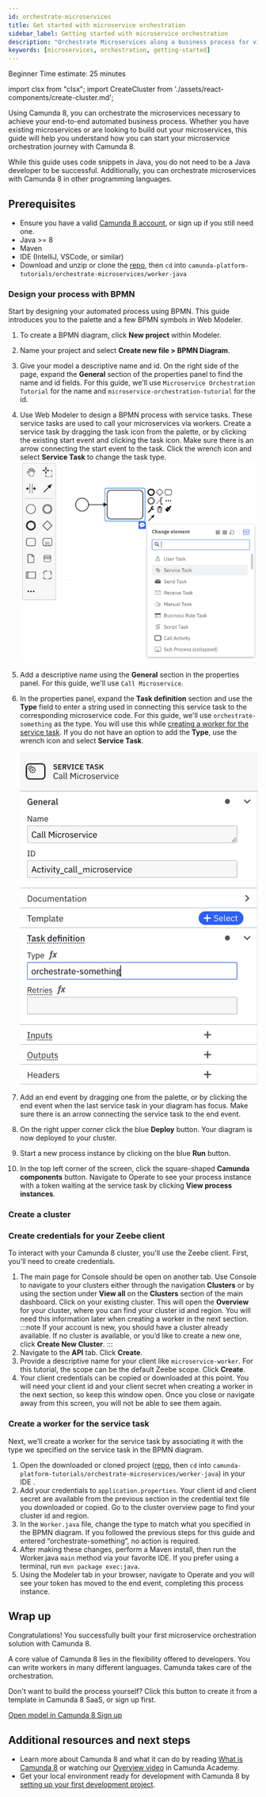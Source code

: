 ```yaml
---
id: orchestrate-microservices
title: Get started with microservice orchestration
sidebar_label: Getting started with microservice orchestration
description: "Orchestrate Microservices along a business process for visibility and resilience."
keywords: [microservices, orchestration, getting-started]
---
```


<span class="badge badge--beginner">Beginner</span>
<span class="badge badge--medium">Time estimate: 25 minutes</span>

import clsx from "clsx";
import CreateCluster from './assets/react-components/create-cluster.md';

Using Camunda 8, you can orchestrate the microservices necessary to achieve your end-to-end automated business process. Whether you have existing microservices or are looking to build out your microservices, this guide will help you understand how you can start your microservice orchestration journey with Camunda 8.

While this guide uses code snippets in Java, you do not need to be a Java developer to be successful. Additionally, you can orchestrate microservices with Camunda 8 in other programming languages.

## Prerequisites

- Ensure you have a valid [Camunda 8 account](create-account.md), or sign up if you still need one.
- Java >= 8
- Maven
- IDE (IntelliJ, VSCode, or similar)
- Download and unzip or clone the [repo](https://github.com/camunda/camunda-platform-tutorials), then `cd` into `camunda-platform-tutorials/orchestrate-microservices/worker-java`

### Design your process with BPMN

Start by designing your automated process using BPMN. This guide introduces you to the palette and a few BPMN symbols in Web Modeler.

1. To create a BPMN diagram, click **New project** within Modeler.
2. Name your project and select **Create new file > BPMN Diagram**.
3. Give your model a descriptive name and id. On the right side of the page, expand the **General** section of the properties panel to find the name and id fields. For this guide, we'll use `Microservice Orchestration Tutorial` for the name and `microservice-orchestration-tutorial` for the id.
4. Use Web Modeler to design a BPMN process with service tasks. These service tasks are used to call your microservices via workers. Create a service task by dragging the task icon from the palette, or by clicking the existing start event and clicking the task icon. Make sure there is an arrow connecting the start event to the task. Click the wrench icon and select **Service Task** to change the task type.
   ![Task with dropdown showing config, including service task](./img/microservice-orchestration-config-service-task.png)
5. Add a descriptive name using the **General** section in the properties panel. For this guide, we'll use `Call Microservice`.
6. In the properties panel, expand the **Task definition** section and use the **Type** field to enter a string used in connecting this service task to the corresponding microservice code. For this guide, we'll use `orchestrate-something` as the type. You will use this while [creating a worker for the service task](#create-a-worker-for-the-service-task). If you do not have an option to add the **Type**, use the wrench icon and select **Service Task**.

   ![Service task with properties panel open](./img/microservice-orchestration-service-task.png)

7. Add an end event by dragging one from the palette, or by clicking the end event when the last service task in your diagram has focus. Make sure there is an arrow connecting the service task to the end event.
8. On the right upper corner click the blue **Deploy** button. Your diagram is now deployed to your cluster.
9. Start a new process instance by clicking on the blue **Run** button.
10. In the top left corner of the screen, click the square-shaped **Camunda components** button. Navigate to Operate to see your process instance with a token waiting at the service task by clicking **View process instances**.

### Create a cluster

<CreateCluster/>

### Create credentials for your Zeebe client

To interact with your Camunda 8 cluster, you'll use the Zeebe client. First, you'll need to create credentials.

1. The main page for Console should be open on another tab. Use Console to navigate to your clusters either through the navigation **Clusters** or by using the section under **View all** on the **Clusters** section of the main dashboard. Click on your existing cluster. This will open the **Overview** for your cluster, where you can find your cluster id and region. You will need this information later when creating a worker in the next section.
   :::note
   If your account is new, you should have a cluster already available. If no cluster is available, or you’d like to create a new one, click **Create New Cluster**.
   :::
2. Navigate to the **API** tab. Click **Create**.
3. Provide a descriptive name for your client like `microservice-worker`. For this tutorial, the scope can be the default Zeebe scope. Click **Create**.
4. Your client credentials can be copied or downloaded at this point. You will need your client id and your client secret when creating a worker in the next section, so keep this window open. Once you close or navigate away from this screen, you will not be able to see them again.

### Create a worker for the service task

Next, we’ll create a worker for the service task by associating it with the type we specified on the service task in the BPMN diagram.

1. Open the downloaded or cloned project ([repo](https://github.com/camunda/camunda-platform-tutorials), then `cd` into `camunda-platform-tutorials/orchestrate-microservices/worker-java`) in your IDE .
2. Add your credentials to `application.properties`. Your client id and client secret are available from the previous section in the credential text file you downloaded or copied. Go to the cluster overview page to find your cluster id and region.
3. In the `Worker.java` file, change the type to match what you specified in the BPMN diagram. If you followed the previous steps for this guide and entered “orchestrate-something”, no action is required.
4. After making these changes, perform a Maven install, then run the Worker.java `main` method via your favorite IDE. If you prefer using a terminal, run `mvn package exec:java`.
5. Using the Modeler tab in your browser, navigate to Operate and you will see your token has moved to the end event, completing this process instance.

## Wrap up

Congratulations! You successfully built your first microservice orchestration solution with Camunda 8.

A core value of Camunda 8 lies in the flexibility offered to developers. You can write workers in many different languages. Camunda takes care of the orchestration.

Don't want to build the process yourself? Click this button to create it from a template in Camunda 8 SaaS, or sign up first.

<div style={{display: "flex", gap: 8}}>
   <a
      className={clsx(
         "button button--outline button--secondary button--lg"
      )}
      href="https://modeler.cloud.camunda.io/tutorial/quick-start-microservices?utm_source=docs.camunda.io.gettingstarted">
      Open model in Camunda 8
   </a>
   <a
      className={clsx(
         "button button--outline button--secondary button--lg"
      )}
      href="https://signup.camunda.com/accounts?utm_source=docs.camunda.io&utm_medium=referral">
      Sign up
   </a>
</div>

## Additional resources and next steps

- Learn more about Camunda 8 and what it can do by reading [What is Camunda 8](/components/concepts/what-is-camunda-8.md) or watching our [Overview video](https://bit.ly/3TjNEm7) in Camunda Academy.
- Get your local environment ready for development with Camunda 8 by [setting up your first development project](setting-up-development-project.md).
